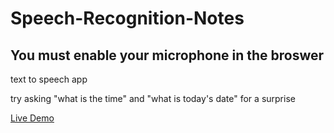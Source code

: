 # Speech-Recognition-Notes
## You must enable your microphone in the broswer

text to speech app

try asking "what is the time" and "what is today's date" for a surprise

[Live Demo](https://codepen.io/bensto/full/PoZaYgB)
